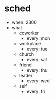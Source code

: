 # sched
- when: 2300
- what
  - coworker
    - every: mon
  - workplace
    - every: tue
  - church
    - every: sat
  - friend
    - every: thu
  - leader
    - every: wed
  - self
    - every: fri

